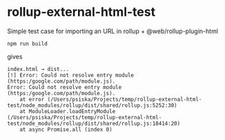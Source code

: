 # rollup-external-html-test
Simple test case for importing an URL in rollup + @web/rollup-plugin-html

`npm run build`

gives

```
index.html → dist...
[!] Error: Could not resolve entry module (https:/google.com/path/module.js).
Error: Could not resolve entry module (https:/google.com/path/module.js).
    at error (/Users/psiska/Projects/temp/rollup-external-html-test/node_modules/rollup/dist/shared/rollup.js:5252:30)
    at ModuleLoader.loadEntryModule (/Users/psiska/Projects/temp/rollup-external-html-test/node_modules/rollup/dist/shared/rollup.js:18414:20)
    at async Promise.all (index 0)
```
